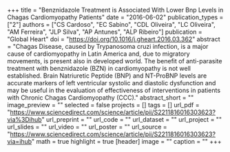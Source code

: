 +++
title = "Benznidazole Treatment is Associated With Lower Bnp Levels in Chagas Cardiomyopathy Patients"
date = "2016-06-02"
publication_types = ["2"]
authors = ["CS Cardoso", "EC Sabino", "CDL Oliveira", "LC Oliveira", "AM Ferreira", "JLP Silva", "AP Antunes", "ALP Ribeiro"]
publication = "Global Heart" 
doi = "https://doi.org/10.1016/j.gheart.2016.03.362"
abstract = "Chagas Disease, caused by Trypanosoma cruzi infection, is a major cause of cardiomyopathy in Latin America and, due to migratory movements, is present also in developed world. The benefit of anti-parasite treatment with benznidazole (BZN) in cardiomyopathy is not well established. Brain Natriuretic Peptide (BNP) and NT-ProBNP levels are accurate markers of left ventricular systolic and diastolic dysfunction and may be useful in the evaluation of effectiveness of interventions in patients with Chronic Chagas Cardiomyopathy (CCC)."
abstract_short = ""
image_preview = ""
selected = false
projects = []
tags = []
url_pdf = "https://www.sciencedirect.com/science/article/pii/S2211816016303623?via%3Dihub"
url_preprint = ""
url_code = ""
url_dataset = ""
url_project = ""
url_slides = ""
url_video = ""
url_poster = ""
url_source = "https://www.sciencedirect.com/science/article/pii/S2211816016303623?via=ihub"
math = true
highlight = true
[header]
image = ""
caption = ""
+++
